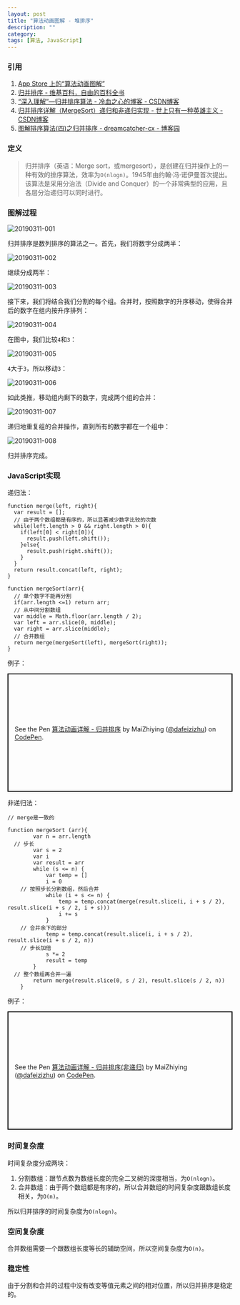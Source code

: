 ```yaml
---
layout: post
title: "算法动画图解 - 堆排序"
description: ""
category: 
tags: [算法, JavaScript]
---
```


<script async src="https://static.codepen.io/assets/embed/ei.js"></script>

### 引用

1. [App Store 上的“算法动画图解”](https://itunes.apple.com/cn/app/%E7%AE%97%E6%B3%95%E5%8A%A8%E7%94%BB%E5%9B%BE%E8%A7%A3/id1047532631?mt=8)
2. [归并排序 - 维基百科，自由的百科全书](https://zh.wikipedia.org/wiki/%E5%BD%92%E5%B9%B6%E6%8E%92%E5%BA%8F#Javascript)
3. [“深入理解”—归并排序算法 - 冷血之心的博客 - CSDN博客](https://blog.csdn.net/qq_25827845/article/details/70994874)
4. [归并排序详解（MergeSort）递归和非递归实现 - 世上只有一种英雄主义 - CSDN博客](https://blog.csdn.net/lpjishu/article/details/51290930)
5. [图解排序算法(四)之归并排序 - dreamcatcher-cx - 博客园](https://www.cnblogs.com/chengxiao/p/6194356.html)

### 定义

> 归并排序（英语：Merge sort，或mergesort），是创建在归并操作上的一种有效的排序算法，效率为`O(nlogn)`。1945年由约翰·冯·诺伊曼首次提出。该算法是采用分治法（Divide and Conquer）的一个非常典型的应用，且各层分治递归可以同时进行。

### 图解过程

![20190311-001](/images/20190311-001.jpg)

归并排序是数列排序的算法之一。首先，我们将数字分成两半：

![20190311-002](/images/20190311-002.jpg)

继续分成两半：

![20190311-003](/images/20190311-003.jpg)

接下来，我们将结合我们分割的每个组。合并时，按照数字的升序移动，使得合并后的数字在组内按升序排列：

![20190311-004](/images/20190311-004.jpg)

在图中，我们比较`4`和`3`：

![20190311-005](/images/20190311-005.jpg)

`4`大于`3`，所以移动`3`：

![20190311-006](/images/20190311-006.jpg)

如此类推，移动组内剩下的数字，完成两个组的合并：

![20190311-007](/images/20190311-007.jpg)

递归地重复组的合并操作，直到所有的数字都在一个组中：

![20190311-008](/images/20190311-008.jpg)

归并排序完成。

### JavaScript实现

递归法：

    function merge(left, right){
      var result = [];
      // 由于两个数组都是有序的，所以显著减少数字比较的次数
      while(left.length > 0 && right.length > 0){
        if(left[0] < right[0]){
          result.push(left.shift());
        }else{
          result.push(right.shift());
        }
      }
      return result.concat(left, right);
    }

    function mergeSort(arr){
      // 单个数字不能再分割
      if(arr.length <=1) return arr;
      // 从中间分割数组
      var middle = Math.floor(arr.length / 2);
      var left = arr.slice(0, middle);
      var right = arr.slice(middle);
      // 合并数组
      return merge(mergeSort(left), mergeSort(right));
    }

例子：

<p class="codepen" data-height="265" data-theme-id="0" data-default-tab="js,result" data-user="dafeizizhu" data-slug-hash="zbdWgR" style="height: 265px; box-sizing: border-box; display: flex; align-items: center; justify-content: center; border: 2px solid black; margin: 1em 0; padding: 1em;" data-pen-title="算法动画详解 - 归并排序">
  <span>See the Pen <a href="https://codepen.io/dafeizizhu/pen/zbdWgR/">
  算法动画详解 - 归并排序</a> by MaiZhiying (<a href="https://codepen.io/dafeizizhu">@dafeizizhu</a>)
  on <a href="https://codepen.io">CodePen</a>.</span>
</p>

非递归法：

    // merge是一致的

    function mergeSort (arr){
			var n = arr.length
      // 步长 
			var s = 2
			var i
			var result = arr
			while (s <= n) {
				var temp = []
				i = 0
        // 按照步长分割数组，然后合并
				while (i + s <= n) {
					temp = temp.concat(merge(result.slice(i, i + s / 2), result.slice(i + s / 2, i + s)))
					i += s
				}
        // 合并余下的部分
				temp = temp.concat(result.slice(i, i + s / 2), result.slice(i + s / 2, n))
        // 步长加倍
				s *= 2
				result = temp
			}
      // 整个数组再合并一遍
			return merge(result.slice(0, s / 2), result.slice(s / 2, n))
		}

例子：

<p class="codepen" data-height="265" data-theme-id="0" data-default-tab="js,result" data-user="dafeizizhu" data-slug-hash="YgxLyb" style="height: 265px; box-sizing: border-box; display: flex; align-items: center; justify-content: center; border: 2px solid black; margin: 1em 0; padding: 1em;" data-pen-title="算法动画详解 - 归并排序(非递归)">
  <span>See the Pen <a href="https://codepen.io/dafeizizhu/pen/YgxLyb/">
  算法动画详解 - 归并排序(非递归)</a> by MaiZhiying (<a href="https://codepen.io/dafeizizhu">@dafeizizhu</a>)
  on <a href="https://codepen.io">CodePen</a>.</span>
</p>

### 时间复杂度

时间复杂度分成两块：

1. 分割数组：跟节点数为数组长度的完全二叉树的深度相当，为`O(nlogn)`。
2. 合并数组：由于两个数组都是有序的，所以合并数组的时间复杂度跟数组长度相关，为`O(n)`。

所以归并排序的时间复杂度为`O(nlogn)`。

### 空间复杂度

合并数组需要一个跟数组长度等长的辅助空间，所以空间复杂度为`O(n)`。

### 稳定性

由于分割和合并的过程中没有改变等值元素之间的相对位置，所以归并排序是稳定的。
